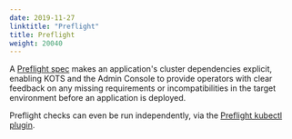 ```yaml
---
date: 2019-11-27
linktitle: "Preflight"
title: Preflight
weight: 20040
---
```

A [Preflight spec](https://troubleshoot.sh/reference/preflights/) makes an application's cluster dependencies explicit, enabling KOTS and the Admin Console to provide operators with clear feedback on any missing requirements or incompatibilities in the target environment before an application is deployed.

Preflight checks can even be run independently, via the [Preflight kubectl plugin](https://troubleshoot.sh/docs/preflight/overview/).
